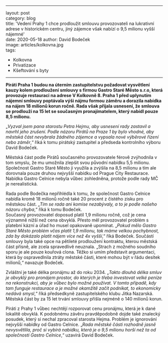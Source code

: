 ---		
 layout: post		
 category: blog		
 title: 'Vedení Prahy 1 chce prodloužit smlouvu provozovateli na lukrativní adrese v historickém centru, jiný zájemce však nabízí o 9,5 milionu vyšší nájemné'		
 date: 2020-05-18
 author: David Bodeček		
 image: articles/kolkovna.jpg		
 tags:		
   - Kolkovna		
   - Privatizace		
   - Kšeftování s byty		
 ---		

**Piráti Praha 1 budou na úterním zastupitelstvu požadovat vysvětlení kauzy kolem prodloužení smlouvy s firmou Gastro Staré Město s.r.o, která provozuje restauraci na adrese V Kolkovně 8. Praha 1 před uplynutím nájemní smlouvy poptávala výši nájmu formou záměru a dorazila nabídka na nájem 18 milionů korun ročně. Rada však přijala usnesení, že smlouva se prodlouží na 15 let se současným pronajímatelem, který nabídl pouze 8,5 milionu.**  

„_Vyzval jsem pana starostu Petra Hejmu, aby usnesení rady zastavil a navrhl jeho zrušení. Podle názoru Pirátů na Praze 1 by bylo vhodné, aby městská část nevybrala žádného zájemce a vypsala nové výběrové řízení nebo záměr_,“ říká k tomu pirátský zastupitel a předseda kontrolního výboru David Bodeček.

Městská část podle Pirátů současného provozovatele férově zvýhodnila v tom smyslu, že mu umožnila zlepšit svou původní nabídku 5,5 milionu. Společnost Gastro Staré Město ji využila a zvýšila na 8,5 milionu a tím ale dorovnala pouze druhou nejvyšší nabídku od Prague City Restaurace. Nabídka Gastro Celnice nebyla vůbec zohledněna, protože podle rady MČ je nerealistická.  

Rada podle Bodečka nepřihlédla k tomu, že společnost Gastro Celnice nabídla kromě 18 milionů ročně také 20 procent z čistého zisku pro městskou část. „_Tím se rada ani komise nezabývaly, a to je podle našeho názoru chyba_,“ říká k tomu Bodeček.  
Současný provozovatel doposud platil 1,9 milionu ročně, což je cena významně nižší než cena obvyklá. Přesto měl provozovatel problém s platební kázní a úřad ho musel opakovaně upomínat. „_Pokud mělo Gastro Staré Město problém včas platit 1,9 milionu, tak máme velkou pochybnost, zda by dokázalo platit nájem více než 4x vyšší_,“ říká Bodeček. Součástí smlouvy byla také opce na pětileté prodloužení kontraktu, kterou městská část přísně, ale zcela spravedlivě neuznala. „Strach z možného soudního sporu je ale pouze kouřová clona. Těžko si umím představit argumentaci, která by ospravedlnila ztráty městské části, které mohou být v řádu desítek milionů,“ navazuje Bodeček.  

Zvláštní je také délka pronájmu až do roku 2034. „_Takto dlouhá délka smluv je obvyklý pro pronájem prostor, do kterých je třeba investovat velké peníze na rekonstrukci, aby je vůbec bylo možné používat. V tomto případě, kdy tam funguje restaurace a je možné okamžitě začít podnikat, to ekonomicky nedává smysl_,“ říká předsedkyně zastupitelského klubu Jitka Nazarská. Městská část by za 15 let trvání smlouvy přišla nejméně o 140 milionů korun.  

Piráti z Prahy 1 vůbec nechtějí rozporovat cenu pronájmu, která je k dané lokalitě obvyklá. K podobnému závěru pravděpodobně dojde také znalecký posudek, který si nechal zpracoval starosta Hejma. Problém je ignorování nejvyšší nabídky od Gastro Celnice. „_Rada městské části rozhodně jasně nevysvětlila, proč si vybírá nabídku, která je o 9,5 milionu horší než ta od společnosti Gastro Celnice_,“ uzavírá David Bodeček.
